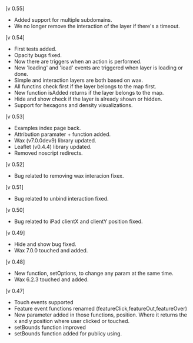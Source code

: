 [v 0.55]
- Added support for multiple subdomains.
- We no longer remove the interaction of the layer if there's a timeout.

[v 0.54]
- First tests added.
- Opacity bugs fixed.
- Now there are triggers when an action is performed.
- New 'loading' and 'load' events are triggered when layer is loading or done.
- Simple and interaction layers are both based on wax.
- All functins check first if the layer belongs to the map first.
- New function isAdded returns if the layer belongs to the map.
- Hide and show check if the layer is already shown or hidden.
- Support for hexagons and density visualizations.

[v 0.53]
- Examples index page back.
- Attribution paramater + function added.
- Wax (v7.0.0dev9) library updated.
- Leaflet (v0.4.4) library updated.
- Removed noscript redirects.

[v 0.52]
- Bug related to removing wax interacion fixex.

[v 0.51]
- Bug related to unbind interaction fixed.

[v 0.50]
- Bug related to iPad clientX and clientY position fixed.

[v 0.49]
- Hide and show bug fixed.
- Wax 7.0.0 touched and added.

[v 0.48]
- New function, setOptions, to change any param at the same time.
- Wax 6.2.3 touched and added.

[v 0.47]
- Touch events supported
- Feature event functions renamed (featureClick,featureOut,featureOver)
- New parameter added in those functions, position. Where it returns the x and y position where user clicked or touched.
- setBounds function improved
- setBounds function added for publicy using.
